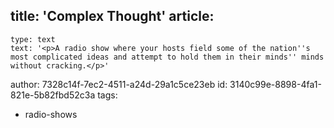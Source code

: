 title: 'Complex Thought'
article:
  -
    type: text
    text: '<p>A radio show where your hosts field some of the nation''s most complicated ideas and attempt to hold them in their minds'' minds without cracking.</p>'
author: 7328c14f-7ec2-4511-a24d-29a1c5ce23eb
id: 3140c99e-8898-4fa1-821e-5b82fbd52c3a
tags:
  - radio-shows
